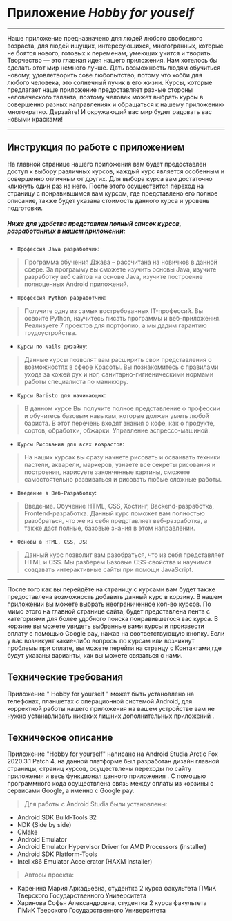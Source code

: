 # Приложение ***Hobby for youself***
____
Наше приложение предназначено для людей любого свободного возраста, для людей ищущих, интересующихся, многогранных, которые не боятся нового, готовых к переменам, умеющих учится и творить. Творчество — это главная идея нашего приложения. Нам хотелось бы сделать этот мир немного лучше.  Дать возможность людям обучиться новому, удовлетворить сове любопытство, потому что хобби для любого человека, это солнечный лучик в его жизни.
Курсы, которые предлагает наше приложение предоставляет разные стороны человеческого таланта, поэтому человек может выбрать курсы в совершенно разных направлениях и обращаться к нашему приложению многократно. Дерзайте! И окружающий вас мир будет радовать вас новыми красками!
____    
## Инструкция по работе с приложением
На главной странице нашего приложения вам будет предоставлен доступ к выбору различных курсов, каждый курс является особенным и совершенно отличным от других.
Для выбора курса вам достаточно кликнуть один раз на него. После этого осуществится переход на страницу с понравившимся вам курсом, где представлено его полное описание, 
также будет указана стоимость данного курса и уровень подготовки.
##### Ниже для удобства представлен полный список курсов, разработанных в нашем приложении:
*  `Профессия Java разработчик`:
> Программа обучения Джава – рассчитана на новичков в данной сфере. За программу вы сможете изучить основы Java, изучите разработку веб сайтов на основе Java, изучите построение полноценных Android приложений.
*  `Профессия Python разработчик`:
> Получите одну из самых востребованных IT-профессий. Вы освоите Python, научитесь писать программы и веб-приложения. Реализуете 7 проектов для портфолио, а мы дадим гарантию трудоустройства.
*  `Курсы по Nails дизайну`:
> Данные курсы позволят вам расширить свои представления о возможностях в сфере Красоты. Вы познакомитесь с правилами ухода за кожей рук и ног, санитарно-гигиеническими нормами работы специалиста по маникюру.
*  `Курсы Baristo для начинающих`:
> В данном курсе Вы получите полное представление о профессии и обучитесь базовым навыкам, которые должен уметь любой бариста. В этот перечень входят знания о кофе, как о продукте, сортов, обработки, обжарки. Управление эспрессо-машиной.
*  `Курсы Рисования для всех возрастов`:
> На наших курсах вы сразу начнете рисовать и осваивать техники пастели, акварели, маркеров, узнаете все секреты рисования и построения, нарисуете законченные картины, сможете самостоятельно развиваться и рисовать любые сложные работы.
*  `Введение в Веб-Разработку`:
> Введение. Обучение HTML, CSS, Хостинг, Backend-разработка, Frontend-разработка. Данный курс поможет вам полностью разобраться, что же из себя представляет веб-разработка, а также даст полные, базовые знания в этом направлении.
*  `Основы в HTML, CSS, JS`:
> Данный курс позволит вам разобраться, что из себя представляет HTML и CSS. Мы разберем Базовые CSS-свойства и научимся создавать интерактивные сайты при помощи JavaScript.
____
После того как вы перейдёте на страницу с курсами вам будет также предоставлена возможность добавить данный курс в корзину. В нашем приложении вы можете выбрать неограниченное кол-во курсов.
По мимо этого на главной странице сайта, будет представлена лента с категориями для более удобного поиска понравившегося вас курса.
В корзине вы можете увидеть выбранные вами курсы и произвести оплату с помощью Google pay, нажав на соответствующую кнопку. Если у вас возникунт какие-либо вопросы по курсам или возникнут проблемы при оплате, вы можете перейти на странцу с Контактами,где будут указаны варианты, как вы можете связаться с нами.

## Технические требования
Приложение " Hobby for yourself " может быть установлено на телефонах, планшетах с операционной системой Android, 
для корректной работы нашего приложения на вашем устройстве вам не нужно устанавливать никаких лишних дополнительных приложений .
## Техническое описание    
Приложение "Hobby for yourself" написано на Android Studia Arctic Fox 2020.3.1 Patch 4, на данной платформе был разработан дизайн главной страницы, 
страниц курсов, осуществлены переходы по сайту приложения и весь функционал данного приложения . С помощью программного кода осуществлена связь 
между оплаты из корзины с сервисами Google, а именно с Google pay.  
> Для работы с Android Studia были установлены:
+ Android SDK Build-Tools 32
+	NDK (Side by side)
+	CMake
+	Android Emulator
+	Android Emulator Hypervisor Driver for AMD Processors (installer)
+	Android SDK Platform-Tools
+	Intel x86 Emulator Accelerator (HAXM installer)
> Авторы проекта:
+	Каренина Мария Аркадьевна, студентка 2 курса факультета ПМиК Тверского Государственного Университета
+	Харинова Софья Александровна, студентка 2 курса факультета ПМиК Тверского Государственного Университета


